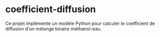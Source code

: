 # coefficient-diffusion
Ce projet implémente un modèle Python pour calculer le coefficient de diffusion d'un mélange binaire méthanol-eau.
